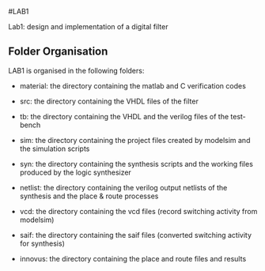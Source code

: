 #LAB1

Lab1: design and implementation of a digital filter

## Folder Organisation

LAB1 is organised in the following folders:

- material: the directory containing the matlab and C verification codes

- src: the directory containing the VHDL files of the filter

- tb: the directory containing the VHDL and the verilog files of the test-bench

- sim: the directory containing the project files created by modelsim and the simulation scripts

- syn: the directory containing the synthesis scripts and the working files produced by the logic synthesizer

- netlist: the directory containing the verilog output netlists of the synthesis and the place & route processes

- vcd: the directory containing the vcd files (record switching activity from modelsim)

- saif: the directory containing the saif files (converted switching activity for synthesis)

- innovus: the directory containing the place and route files and results


